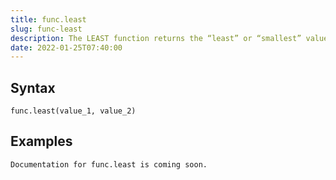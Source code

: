 ```yaml
---
title: func.least
slug: func-least
description: The LEAST function returns the “least” or “smallest” value from the list of expressions
date: 2022-01-25T07:40:00
---
```



## Syntax



```
func.least(value_1, value_2)
```


## Examples



```
Documentation for func.least is coming soon.
```
